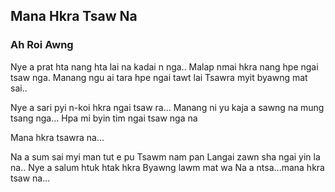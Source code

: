 ## Mana Hkra Tsaw Na

### Ah Roi Awng

Nye a prat hta nang hta lai na kadai n nga..
Malap nmai hkra nang hpe ngai tsaw nga.
Manang ngu ai tara hpe ngai tawt lai
Tsawra myit byawng mat sai..

Nye a sari pyi n-koi hkra ngai tsaw ra...
Manang ni yu kaja a sawng na mung tsang nga...
Hpa mi byin tim ngai tsaw nga na

Mana hkra tsawra na...

Na a sum sai myi man tut e pu
Tsawm nam pan
Langai zawn sha ngai yin la na..
Nye a salum htuk htak hkra
Byawng lawm mat wa
Na a ntsa...mana hkra tsaw na...

